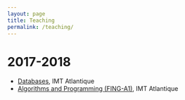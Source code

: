 ```yaml
---
layout: page
title: Teaching
permalink: /teaching/
---
```


# 2017-2018
* [Databases](http://formations.imt-atlantique.fr/bd_ihm/fr/), IMT Atlantique
* [Algorithms and Programming (FING-A1)](http://formations.imt-atlantique.fr/bd_ihm/fr/), IMT Atlantique